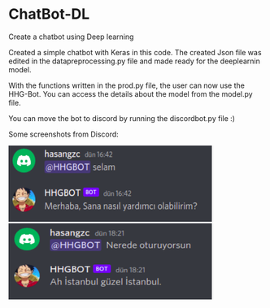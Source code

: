 # ChatBot-DL
Create a chatbot using Deep learning

Created a simple chatbot with Keras in this code. 
The created Json file was edited in the datapreprocessing.py file and made ready for the deeplearnin model.

With the functions written in the prod.py file, the user can now use the HHG-Bot.
You can access the details about the model from the model.py file.

You can move the bot to discord by running the discordbot.py file :)

Some screenshots from Discord:


<img src="sc/sc5.png" width=400 height=150>

<img src="sc/sc4.png" width=400 height=150>
